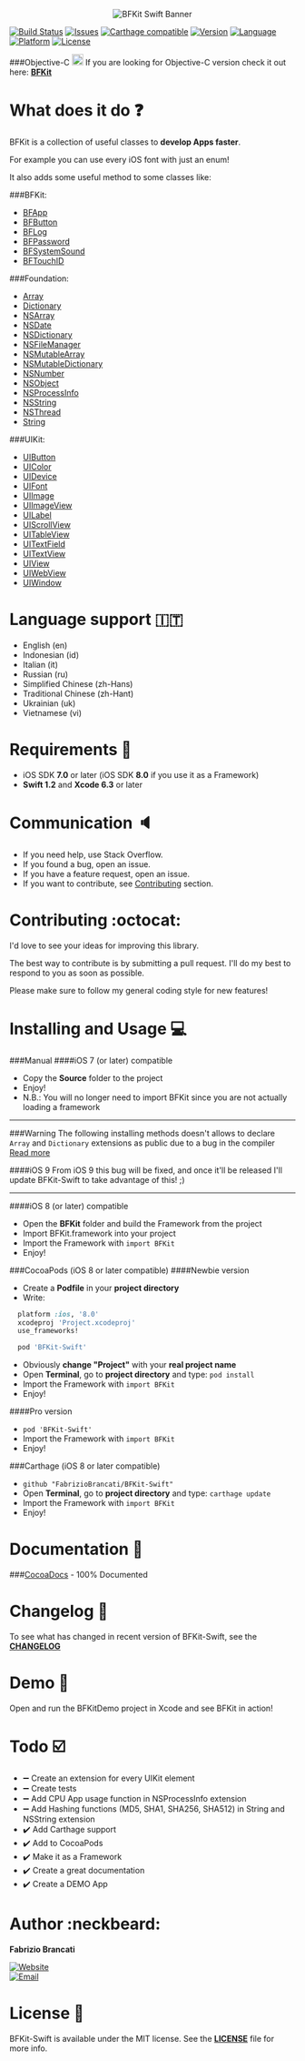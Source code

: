 <p align="center"><img src="http://github.fabriziobrancati.com/bfkit/resources/banner-swift.png" alt="BFKit Swift Banner"></p>

[![Build Status](https://travis-ci.org/FabrizioBrancati/BFKit-Swift.svg?branch=master)](https://travis-ci.org/FabrizioBrancati/BFKit-Swift)
[![Issues](https://img.shields.io/github/issues/FabrizioBrancati/BFKit-Swift.svg?style=flat)](https://github.com/FabrizioBrancati/BFKit-Swift/issues)
[![Carthage compatible](https://img.shields.io/badge/Carthage-compatible-4BC51D.svg?style=flat)](https://github.com/Carthage/Carthage)
[![Version](https://img.shields.io/cocoapods/v/BFKit-Swift.svg?style=flat)][CocoaDocs]
[![Language](https://img.shields.io/badge/language-Swift-orange.svg)](https://developer.apple.com/swift/)
[![Platform](https://img.shields.io/badge/platform-iOS-ffc713.svg)][CocoaDocs]
[![License](https://img.shields.io/badge/license-MIT-lightgrey.svg)](https://github.com/FabrizioBrancati/BBFKit-Swift/blob/master/LICENSE)

###Objective-C <img src="http://github.fabriziobrancati.com/bfkit/resources/objc-icon.png" height="20" width="20">
If you are looking for Objective-C version check it out here: **[BFKit](https://github.com/FabrizioBrancati/BFKit)**

What does it do :question:
==========================
BFKit is a collection of useful classes to **develop Apps faster**.

For example you can use every iOS font with just an enum!

It also adds some useful method to some classes like:

###BFKit:
- [BFApp](http://cocoadocs.org/docsets/BFKit-Swift/1.3.0/Global%20Variables.html#/)
- [BFButton](http://cocoadocs.org/docsets/BFKit-Swift/1.3.0/Classes/BFButton.html)
- [BFLog](http://cocoadocs.org/docsets/BFKit-Swift/1.3.0/Functions.html#/)
- [BFPassword](http://cocoadocs.org/docsets/BFKit-Swift/1.3.0/Classes/BFPassword.html)
- [BFSystemSound](http://cocoadocs.org/docsets/BFKit-Swift/1.3.0/Classes/BFSystemSound.html)
- [BFTouchID](http://cocoadocs.org/docsets/BFKit-Swift/1.3.0/Classes/BFTouchID.html)

###Foundation:
- [Array](http://cocoadocs.org/docsets/BFKit-Swift/1.3.0/Extensions.html#/s:Sa)
- [Dictionary](http://cocoadocs.org/docsets/BFKit-Swift/1.3.0/Extensions.html#/s:VSs10Dictionary)
- [NSArray](http://cocoadocs.org/docsets/BFKit-Swift/1.3.0/Extensions/NSArray.html)
- [NSDate](http://cocoadocs.org/docsets/BFKit-Swift/1.3.0/Extensions/NSDate.html)
- [NSDictionary](http://cocoadocs.org/docsets/BFKit-Swift/1.3.0/Extensions/NSDictionary.html)
- [NSFileManager](http://cocoadocs.org/docsets/BFKit-Swift/1.3.0/Extensions/NSFileManager.html)
- [NSMutableArray](http://cocoadocs.org/docsets/BFKit-Swift/1.3.0/Extensions/NSMutableArray.html)
- [NSMutableDictionary](http://cocoadocs.org/docsets/BFKit-Swift/1.3.0/Extensions/NSMutableDictionary.html)
- [NSNumber](http://cocoadocs.org/docsets/BFKit-Swift/1.3.0/Extensions/NSNumber.html)
- [NSObject](http://cocoadocs.org/docsets/BFKit-Swift/1.3.0/Extensions/NSObject.html)
- [NSProcessInfo](http://cocoadocs.org/docsets/BFKit-Swift/1.3.0/Extensions.html#/)
- [NSString](http://cocoadocs.org/docsets/BFKit-Swift/1.3.0/Extensions/NSString.html)
- [NSThread](http://cocoadocs.org/docsets/BFKit-Swift/1.3.0/Extensions/NSThread.html)
- [String](http://cocoadocs.org/docsets/BFKit-Swift/1.3.0/Extensions/String.html)

###UIKit:
- [UIButton](http://cocoadocs.org/docsets/BFKit-Swift/1.3.0/Extensions/UIButton.html)
- [UIColor](http://cocoadocs.org/docsets/BFKit-Swift/1.3.0/Extensions/UIColor.html)
- [UIDevice](http://cocoadocs.org/docsets/BFKit-Swift/1.3.0/Extensions/UIDevice.html)
- [UIFont](http://cocoadocs.org/docsets/BFKit-Swift/1.3.0/Extensions/UIFont.html)
- [UIImage](http://cocoadocs.org/docsets/BFKit-Swift/1.3.0/Extensions/UIImage.html)
- [UIImageView](http://cocoadocs.org/docsets/BFKit-Swift/1.3.0/Extensions/UIImageView.html)
- [UILabel](http://cocoadocs.org/docsets/BFKit-Swift/1.3.0/Extensions/UILabel.html)
- [UIScrollView](http://cocoadocs.org/docsets/BFKit-Swift/1.3.0/Extensions/UIScrollView.html)
- [UITableView](http://cocoadocs.org/docsets/BFKit-Swift/1.3.0/Extensions/UITableView.html)
- [UITextField](http://cocoadocs.org/docsets/BFKit-Swift/1.3.0/Extensions/UITextField.html)
- [UITextView](http://cocoadocs.org/docsets/BFKit-Swift/1.3.0/Extensions/UITextView.html)
- [UIView](http://cocoadocs.org/docsets/BFKit-Swift/1.3.0/Extensions/UIView.html)
- [UIWebView](http://cocoadocs.org/docsets/BFKit-Swift/1.3.0/Extensions/UIWebView.html)
- [UIWindow](http://cocoadocs.org/docsets/BFKit-Swift/1.3.0/Extensions/UIWindow.html)

Language support :it:
=====================
- English (en)
- Indonesian (id)
- Italian (it)
- Russian (ru)
- Simplified Chinese (zh-Hans)
- Traditional Chinese (zh-Hant)
- Ukrainian (uk)
- Vietnamese (vi)

Requirements :iphone:
=====================
- iOS SDK **7.0** or later (iOS SDK **8.0** if you use it as a Framework)
- **Swift 1.2** and **Xcode 6.3** or later

Communication :speaker:
=======================
- If you need help, use Stack Overflow.
- If you found a bug, open an issue.
- If you have a feature request, open an issue.
- If you want to contribute, see [Contributing](https://github.com/FabrizioBrancati/BFKit-Swift#contributing-octocat) section.

Contributing :octocat:
======================
I'd love to see your ideas for improving this library.

The best way to contribute is by submitting a pull request.
I'll do my best to respond to you as soon as possible.

Please make sure to follow my general coding style for new features!

Installing and Usage :computer:
===============================
###Manual
####iOS 7 (or later) compatible
- Copy the **Source** folder to the project
- Enjoy!
- N.B.: You will no longer need to import BFKit since you are not actually loading a framework

---
###Warning
The following installing methods doesn't allows to declare ```Array``` and ```Dictionary``` extensions as public due to a bug in the compiler
[Read more](https://devforums.apple.com/message/983747)

####iOS 9
From iOS 9 this bug will be fixed, and once it'll be released I'll update BFKit-Swift to take advantage of this! ;)

---

####iOS 8 (or later) compatible
- Open the **BFKit** folder and build the Framework from the project
- Import BFKit.framework into your project
- Import the Framework with ```import BFKit```
- Enjoy!

###CocoaPods (iOS 8 or later compatible)
####Newbie version
- Create a **Podfile** in your **project directory**
- Write:
```ruby
  platform :ios, '8.0'
  xcodeproj 'Project.xcodeproj'
  use_frameworks!

  pod 'BFKit-Swift'
```
- Obviously **change "Project"**  with your **real project name**
- Open **Terminal**, go to **project directory** and type: ```pod install```
- Import the Framework with ```import BFKit```
- Enjoy!

####Pro version
- ```pod 'BFKit-Swift'```
- Import the Framework with ```import BFKit```
- Enjoy!

###Carthage (iOS 8 or later compatible)
- ```github "FabrizioBrancati/BFKit-Swift"```
- Open **Terminal**, go to **project directory** and type: ```carthage update```
- Import the Framework with ```import BFKit```
- Enjoy!

Documentation :100:
===================
###[CocoaDocs] - 100% Documented

Changelog :bookmark_tabs:
=========================
To see what has changed in recent version of BFKit-Swift, see the **[CHANGELOG](https://github.com/FabrizioBrancati/BFKit-Swift/blob/master/CHANGELOG.md)**

Demo :wrench:
=============
Open and run the BFKitDemo project in Xcode and see BFKit in action!

Todo :ballot_box_with_check:
============================
- :heavy_minus_sign: Create an extension for every UIKit element
- :heavy_minus_sign: Create tests
- :heavy_minus_sign: Add CPU App usage function in NSProcessInfo extension
- :heavy_minus_sign: Add Hashing functions (MD5, SHA1, SHA256, SHA512) in String and NSString extension
- :heavy_check_mark: Add Carthage support
- :heavy_check_mark: Add to CocoaPods
- :heavy_check_mark: Make it as a Framework
- :heavy_check_mark: Create a great documentation
- :heavy_check_mark: Create a DEMO App

Author :neckbeard:
==================
**Fabrizio Brancati**

[![Website](https://img.shields.io/badge/website-fabriziobrancati.com-4fb0c8.svg)](http://www.fabriziobrancati.com)
<br>
[![Email](https://img.shields.io/badge/email-fabrizio.brancati%40gmail.com-green.svg)](mailto:fabrizio.brancati@gmail.com)

License :scroll:
================
BFKit-Swift is available under the MIT license. See the **[LICENSE](https://github.com/FabrizioBrancati/BFKit-Swift/blob/master/LICENSE)** file for more info.

[CocoaDocs]: http://cocoadocs.org/docsets/BFKit-Swift/1.3.0/
